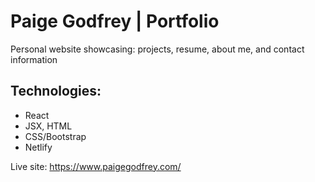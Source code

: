 # Paige Godfrey | Portfolio
Personal website showcasing: projects, resume, about me, and contact information

## Technologies:
- React
- JSX, HTML
- CSS/Bootstrap
- Netlify

Live site: https://www.paigegodfrey.com/
